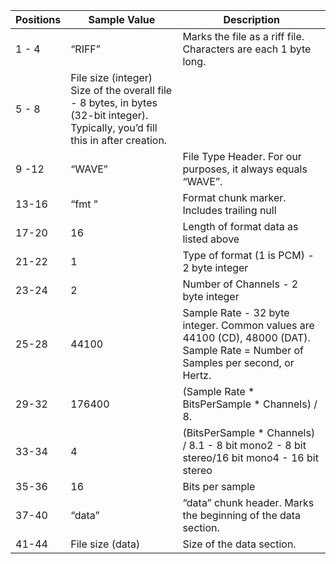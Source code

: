 |Positions|Sample Value|Description
|-------|------|-------------------------------|
|1 - 4	|“RIFF”|	Marks the file as a riff file. Characters are each 1 byte long.|
|5 - 8	|File size (integer)	Size of the overall file - 8 bytes, in bytes (32-bit integer). Typically, you’d fill this in after creation.|
|9 -12	|“WAVE”|	File Type Header. For our purposes, it always equals “WAVE”.|
|13-16	|“fmt "	|Format chunk marker. Includes trailing null|
|17-20	|16	|Length of format data as listed above|
|21-22	|1	|Type of format (1 is PCM) - 2 byte integer|
|23-24	|2	|Number of Channels - 2 byte integer|
|25-28	|44100|	Sample Rate - 32 byte integer. Common values are 44100 (CD), 48000 (DAT). Sample Rate = Number of Samples per second, or Hertz.|
|29-32	|176400|	(Sample Rate * BitsPerSample * Channels) / 8.|
|33-34	|4	|(BitsPerSample * Channels) / 8.1 - 8 bit mono2 - 8 bit stereo/16 bit mono4 - 16 bit stereo|
|35-36	|16	|Bits per sample|
|37-40	|“data”|	“data” chunk header. Marks the beginning of the data section.|
|41-44	|File size (data)|	Size of the data section.|
